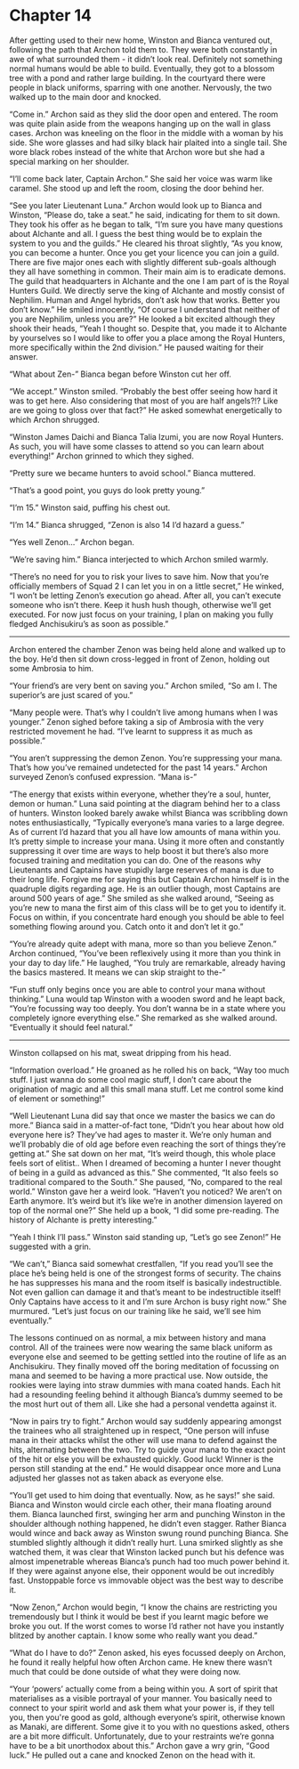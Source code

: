 # Chapter 14

After getting used to their new home, Winston and Bianca ventured out, following the path that Archon told them to. They were both constantly in awe of what surrounded them - it didn’t look real. Definitely not something normal humans would be able to build. Eventually, they got to a blossom tree with a pond and rather large building. In the courtyard there were people in black uniforms, sparring with one another. Nervously, the two walked up to the main door and knocked.

“Come in.” Archon said as they slid the door open and entered. The room was quite plain aside from the weapons hanging up on the wall in glass cases. Archon was kneeling on the floor in the middle with a woman by his side. She wore glasses and had silky black hair plaited into a single tail. She wore black robes instead of the white that Archon wore but she had a special marking on her shoulder.

“I’ll come back later, Captain Archon.” She said her voice was warm like caramel. She stood up and left the room, closing the door behind her.

“See you later Lieutenant Luna.” Archon would look up to Bianca and Winston, “Please do, take a seat.” he said, indicating for them to sit down. They took his offer as he began to talk, “I’m sure you have many questions about Alchante and all. I guess the best thing would be to explain the system to you and the guilds.” He cleared his throat slightly, “As you know, you can become a hunter. Once you get your licence you can join a guild. There are five major ones each with slightly different sub-goals although they all have something in common. Their main aim is to eradicate demons. The guild that headquarters in Alchante and the one I am part of is the Royal Hunters Guild. We directly serve the king of Alchante and mostly consist of Nephilim. Human and Angel hybrids, don’t ask how that works. Better you don’t know.” He smiled innocently, “Of course I understand that neither of you are Nephilim, unless you are?” He looked a bit excited although they shook their heads, “Yeah I thought so. Despite that, you made it to Alchante by yourselves so I would like to offer you a place among the Royal Hunters, more specifically within the 2nd division.” He paused waiting for their answer.

“What about Zen-” Bianca began before Winston cut her off.

“We accept.” Winston smiled. “Probably the best offer seeing how hard it was to get here. Also considering that most of you are half angels?!? Like are we going to gloss over that fact?” He asked somewhat energetically to which Archon shrugged.

“Winston James Daichi and Bianca Talia Izumi, you are now Royal Hunters. As such, you will have some classes to attend so you can learn about everything!” Archon grinned to which they sighed.

“Pretty sure we became hunters to avoid school.” Bianca muttered.

“That’s a good point, you guys do look pretty young.”

“I’m 15.” Winston said, puffing his chest out.

“I’m 14.” Bianca shrugged, “Zenon is also 14 I’d hazard a guess.”

“Yes well Zenon…” Archon began.

“We’re saving him.” Bianca interjected to which Archon smiled warmly.

“There’s no need for you to risk your lives to save him. Now that you’re officially members of Squad 2 I can let you in on a little secret,” He winked, “I won’t be letting Zenon’s execution go ahead. After all, you can’t execute someone who isn’t there. Keep it hush hush though, otherwise we’ll get executed. For now just focus on your training, I plan on making you fully fledged Anchisukiru’s as soon as possible.”

---

Archon entered the chamber Zenon was being held alone and walked up to the boy. He’d then sit down cross-legged in front of Zenon, holding out some Ambrosia to him.

“Your friend’s are very bent on saving you.” Archon smiled, “So am I. The superior’s are just scared of you.”

“Many people were. That’s why I couldn’t live among humans when I was younger.” Zenon sighed before taking a sip of Ambrosia with the very restricted movement he had. “I’ve learnt to suppress it as much as possible.”

“You aren’t suppressing the demon Zenon. You’re suppressing your mana. That’s how you’ve remained undetected for the past 14 years.” Archon surveyed Zenon’s confused expression. “Mana is-”

“The energy that exists within everyone, whether they’re a soul, hunter, demon or human.” Luna said pointing at the diagram behind her to a class of hunters. Winston looked barely awake whilst Bianca was scribbling down notes enthusiastically, “Typically everyone’s mana varies to a large degree. As of current I’d hazard that you all have low amounts of mana within you. It’s pretty simple to increase your mana. Using it more often and constantly suppressing it over time are ways to help boost it but there’s also more focused training and meditation you can do. One of the reasons why Lieutenants and Captains have stupidly large reserves of mana is due to their long life. Forgive me for saying this but Captain Archon himself is in the quadruple digits regarding age. He is an outlier though, most Captains are around 500 years of age.” She smiled as she walked around, “Seeing as you’re new to mana the first aim of this class will be to get you to identify it. Focus on within, if you concentrate hard enough you should be able to feel something flowing around you. Catch onto it and don’t let it go.”

“You’re already quite adept with mana, more so than you believe Zenon.” Archon continued, “You’ve been reflexively using it more than you think in your day to day life.” He laughed, “You truly are remarkable, already having the basics mastered. It means we can skip straight to the-”

“Fun stuff only begins once you are able to control your mana without thinking.” Luna would tap Winston with a wooden sword and he leapt back, “You’re focussing way too deeply. You don’t wanna be in a state where you completely ignore everything else.” She remarked as she walked around. “Eventually it should feel natural.”

---

Winston collapsed on his mat, sweat dripping from his head.

“Information overload.” He groaned as he rolled his on back, “Way too much stuff. I just wanna do some cool magic stuff, I don’t care about the origination of magic and all this small mana stuff. Let me control some kind of element or something!”

“Well Lieutenant Luna did say that once we master the basics we can do more.” Bianca said in a matter-of-fact tone, “Didn’t you hear about how old everyone here is? They’ve had ages to master it. We’re only human and we’ll probably die of old age before even reaching the sort of things they’re getting at.” She sat down on her mat, “It’s weird though, this whole place feels sort of elitist.. When I dreamed of becoming a hunter I never thought of being in a guild as advanced as this.” She commented, “It also feels so traditional compared to the South.” She paused, “No, compared to the real world.” Winston gave her a weird look. “Haven’t you noticed? We aren’t on Earth anymore. It’s weird but it’s like we’re in another dimension layered on top of the normal one?” She held up a book, “I did some pre-reading. The history of Alchante is pretty interesting.”

“Yeah I think I’ll pass.” Winston said standing up, “Let’s go see Zenon!” He suggested with a grin.

“We can’t,” Bianca said somewhat crestfallen, “If you read you’ll see the place he’s being held is one of the strongest forms of security. The chains he has suppresses his mana and the room itself is basically indestructible. Not even gallion can damage it and that’s meant to be indestructible itself! Only Captains have access to it and I’m sure Archon is busy right now.” She murmured. “Let’s just focus on our training like he said, we’ll see him eventually.”

The lessons continued on as normal, a mix between history and mana control. All of the trainees were now wearing the same black uniform as everyone else and seemed to be getting settled into the routine of life as an Anchisukiru. They finally moved off the boring meditation of focussing on mana and seemed to be having a more practical use. Now outside, the rookies were laying into straw dummies with mana coated hands. Each hit had a resounding feeling behind it although Bianca’s dummy seemed to be the most hurt out of them all. Like she had a personal vendetta against it.

“Now in pairs try to fight.” Archon would say suddenly appearing amongst the trainees who all straightened up in respect, “One person will infuse mana in their attacks whilst the other will use mana to defend against the hits, alternating between the two. Try to guide your mana to the exact point of the hit or else you will be exhausted quickly. Good luck! Winner is the person still standing at the end.” He would disappear once more and Luna adjusted her glasses not as taken aback as everyone else.

“You’ll get used to him doing that eventually. Now, as he says!” she said. Bianca and Winston would circle each other, their mana floating around them. Bianca launched first, swinging her arm and punching Winston in the shoulder although nothing happened, he didn’t even stagger. Rather Bianca would wince and back away as Winston swung round punching Bianca. She stumbled slightly although it didn’t really hurt. Luna smirked slightly as she watched them, it was clear that Winston lacked punch but his defence was almost impenetrable whereas Bianca’s punch had too much power behind it. If they were against anyone else, their opponent would be out incredibly fast. Unstoppable force vs immovable object was the best way to describe it.

“Now Zenon,” Archon would begin, “I know the chains are restricting you tremendously but I think it would be best if you learnt magic before we broke you out. If the worst comes to worse I’d rather not have you instantly blitzed by another captain. I know some who really want you dead.”

“What do I have to do?” Zenon asked, his eyes focussed deeply on Archon, he found it really helpful how often Archon came. He knew there wasn’t much that could be done outside of what they were doing now.

“Your ‘powers’ actually come from a being within you. A sort of spirit that materialises as a visible portrayal of your manner. You basically need to connect to your spirit world and ask them what your power is, if they tell you, then you're good as gold, although everyone’s spirit, otherwise known as Manaki, are different. Some give it to you with no questions asked, others are a bit more difficult. Unfortunately, due to your restraints we’re gonna have to be a bit unorthodox about this.” Archon gave a wry grin, “Good luck.” He pulled out a cane and knocked Zenon on the head with it.
